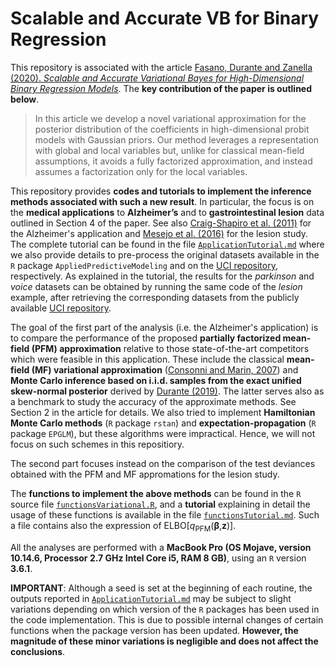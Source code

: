 # Scalable and Accurate VB for Binary Regression

This repository is associated with the article [Fasano, Durante and Zanella (2020). *Scalable and Accurate Variational Bayes for High-Dimensional Binary Regression Models*](https://arxiv.org/abs/1911.06743). The **key contribution of the paper is outlined below**.

> In this article we develop a novel variational approximation for the posterior distribution of the coefficients in high-dimensional probit models with Gaussian priors. Our method leverages a representation with global and local variables but, unlike for classical mean-field assumptions, it avoids a fully factorized approximation, and instead assumes a factorization only for the local variables.

This repository provides **codes and tutorials to implement the inference methods associated with such a new result**. In particular, the focus is on the **medical applications** to **Alzheimer’s** and to **gastrointestinal lesion** data outlined in Section 4 of the paper. See also [Craig-Shapiro et al. (2011)](https://journals.plos.org/plosone/article?id=10.1371/journal.pone.0018850) for the Alzheimer's application and [Mesejo et al. (2016)](https://ieeexplore.ieee.org/abstract/document/7442848) for the lesion study. The complete tutorial can be found in the file [`ApplicationTutorial.md`](https://github.com/augustofasano/Probit-PFMVB/blob/master/ApplicationTutorial.md) where we also provide details to pre-process the original datasets available in the `R` package `AppliedPredictiveModeling` and on the [UCI repository](https://archive.ics.uci.edu/ml/datasets/Gastrointestinal+Lesions+in+Regular+Colonoscopy), respectively.
As explained in the tutorial, the results for the *parkinson* and *voice* datasets can be obtained by running the same code of the *lesion* example, after retrieving the corresponding datasets from the publicly available [UCI repository](https://archive.ics.uci.edu/ml/datasets.php).

The goal of the first part of the analysis (i.e. the Alzheimer's application) is to compare the performance of the proposed **partially factorized mean-field (PFM) approximation** relative to those state-of-the-art competitors which were feasible in this application. These include the classical **mean-field (MF) variational approximation** ([Consonni and Marin, 2007](https://www.sciencedirect.com/science/article/pii/S0167947306003951)) and **Monte Carlo inference based on i.i.d. samples from the exact unified skew-normal posterior** derived by [Durante (2019)](https://doi.org/10.1093/biomet/asz034). The latter serves also as a benchmark to study the accuracy of the approximate methods. See Section 2 in the article for details. We also tried to implement **Hamiltonian Monte Carlo methods** (`R` package `rstan`) and **expectation-propagation** (`R` package `EPGLM`), but these algorithms were impractical. Hence, we will not focus on such schemes in this repositiory.

The second part focuses instead on the comparison of the test deviances obtained with the PFM and MF appromations for the lesion study.

The **functions to implement the above methods** can be found in the `R` source file [`functionsVariational.R`](https://github.com/augustofasano/Probit-PFMVB/blob/master/functionsVariational.R), and a **tutorial** explaining in detail the usage of these functions is available in the file [`functionsTutorial.md`](https://github.com/augustofasano/Probit-PFMVB/blob/master/functionsTutorial.md). Such a file contains also the expression of ELBO\[*q*<sub>PFM</sub>(**β**,**z**)\].

All the analyses are performed with a **MacBook Pro (OS Mojave, version 10.14.6, Processor 2.7 GHz Intel Core i5, RAM 8 GB)**, using an `R` version **3.6.1**.

**IMPORTANT**: Although a seed is set at the beginning of each routine, the outputs reported in [`ApplicationTutorial.md`](https://github.com/augustofasano/Probit-PFMVB/blob/master/ApplicationTutorial.md) may be subject to slight variations depending on which version of the `R` packages has been used in the code implementation. This is due to possible internal changes of certain functions when the package version has been updated. **However, the magnitude of these minor variations is negligible and does not affect the conclusions**.
